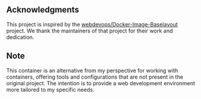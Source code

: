 ## Acknowledgments

This project is inspired by the [webdevops/Docker-Image-Baselayout](https://github.com/webdevops/Docker-Image-Baselayout) project. We thank the maintainers of that project for their work and dedication.

## Note

This container is an alternative from my perspective for working with containers, offering tools and configurations that are not present in the original project. The intention is to provide a web development environment more tailored to my specific needs.